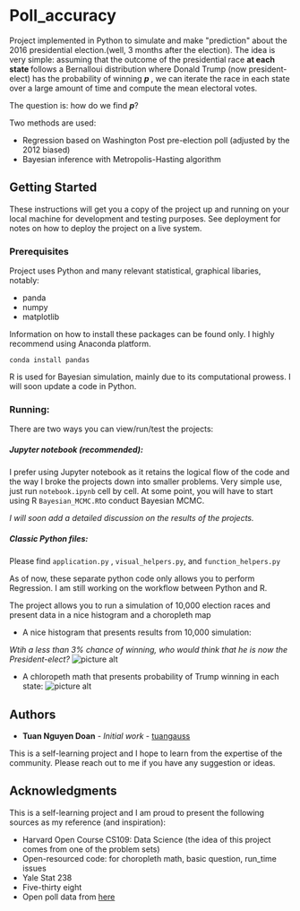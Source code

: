 # Poll_accuracy

Project implemented in Python to simulate and make "prediction" about the 2016 presidential election.(well, 3 months after the election). The idea is very simple: assuming that the outcome of the presidential race <b> at each state </b> follows a Bernalloui distribution where Donald Trump (now president-elect) has the probability of winning <b><i> p </i></b>, we can iterate the race in each state over a large amount of time and compute the mean electoral votes.

The question is: how do we find <b><i>p</i></b>?

Two methods are used:
* Regression based on Washington Post pre-election poll (adjusted by the 2012 biased)
* Bayesian inference with Metropolis-Hasting algorithm

## Getting Started

These instructions will get you a copy of the project up and running on your local machine for development and testing purposes. See deployment for notes on how to deploy the project on a live system.

### Prerequisites

Project uses Python and many relevant statistical, graphical libaries, notably:
* panda
* numpy
* matplotlib

Information on how to install these packages can be found only. I highly recommend using Anaconda platform.
```
conda install pandas
```
R is used for Bayesian simulation, mainly due to its computational prowess. I will soon update a code in Python.

### Running:

There are two ways you can view/run/test the projects:

##### Jupyter notebook (recommended):

I prefer using Jupyter notebook as it retains the logical flow of the code and the way I broke the projects down into smaller problems. 
Very simple use, just run ```notebook.ipynb``` cell by cell. At some point, you will have to start using R ```Bayesian_MCMC.R```to conduct Bayesian MCMC.

<i>I will soon add a detailed discussion on the results of the projects.</i>


##### Classic Python files: 

Please find ```application.py``` , ```visual_helpers.py```, and ```function_helpers.py```</i>

As of now, these separate python code only allows you to perform Regression. I am still working on the workflow between Python and R.

The project allows you to run a simulation of 10,000 election races and present data in a nice histogram and a choropleth map

* A nice histogram that presents results from 10,000 simulation:

<i> Wtih a less than 3% chance of winning, who would think that he is now the President-elect?</i>
![picture alt](https://github.com/tuangauss/poll_accuracy/blob/master/demo%20histogram.JPG?raw=true)

* A chloropeth math that presents probability of Trump winning in each state:
![picture alt](https://github.com/tuangauss/poll_accuracy/blob/master/demo%20choropleth%20map.JPG?raw=true)

## Authors

* **Tuan Nguyen Doan** - *Initial work* - [tuangauss](https://github.com/tuangauss)

This is a self-learning project and I hope to learn from the expertise of the community. Please reach out to me if you have any suggestion or ideas.


## Acknowledgments
This is a self-learning project and I am proud to present the following sources as my reference (and inspiration):
* Harvard Open Course CS109: Data Science (the idea of this project comes from one of the problem sets)
* Open-resourced code: for choropleth math, basic question, run_time issues
* Yale Stat 238
* Five-thirty eight
* Open poll data from [here](https://www.r-bloggers.com/fivethirtyeights-polling-data-for-the-us-presidential-election/)


